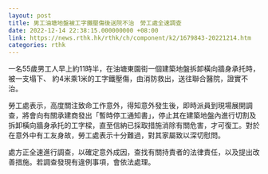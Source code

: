 ```yaml
---
layout: post
title: 男工油塘地盤被工字鐵壓傷後送院不治　勞工處全速調查
date: 2022-12-14 22:38:15.000000000 +08:00
link: https://news.rthk.hk/rthk/ch/component/k2/1679843-20221214.htm
categories: rthk
---
```


一名55歲男工人早上約11時半，在油塘東園街一個建築地盤拆卸橫向牆身承托時，被一支塌下、 約4米乘1米的工字鐵壓傷，由消防救出，送往聯合醫院，證實不治。

勞工處表示，高度關注致命工作意外，得知意外發生後，即時派員到現場展開調查，將會向有關承建商發出「暫時停工通知書」，停止其在建築地盤內進行切割及拆卸橫向牆身承托的工字樑，直至信納已採取措施消除有關危害，才可復工。對於在意外中有工友身故，勞工處表示十分難過，對其家屬致以深切慰問。

處方正全速進行調查，以確定意外成因，查找有關持責者的法律責任，以及提出改善措施。若調查發現有違例事項，會依法處理。
